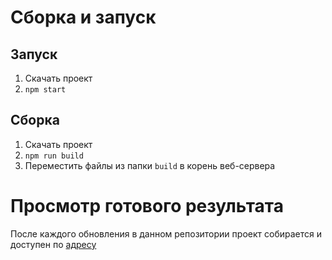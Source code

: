 # Сборка и запуск

## Запуск
1. Скачать проект
2. `npm start`

## Сборка
1. Скачать проект
2. `npm run build`
3. Переместить файлы из папки `build` в корень веб-сервера


# Просмотр готового результата

После каждого обновления в данном репозитории проект собирается и
доступен по [адресу](https://update.ostiwe.ru)
